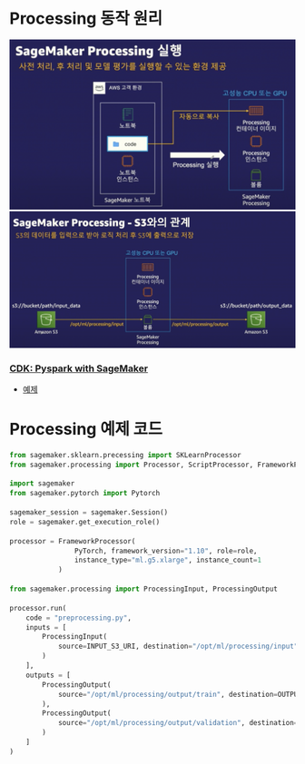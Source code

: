 # Processing 동작 원리
![동작원리](./img/processing%20%EB%8F%99%EC%9E%91%EC%9B%90%EB%A6%AC.png)
![동작원리 with s3](./img/processing%20%EB%8F%99%EC%9E%91%EC%9B%90%EB%A6%AC%20with%20s3.png)

### [CDK: Pyspark with SageMaker](https://sagemaker-examples.readthedocs.io/en/latest/sagemaker_processing/spark_distributed_data_processing/sagemaker-spark-processing.html)
- [예제](./jupyter_notebook_sample_pyspark_preprocessing.ipynb)

# Processing 예제 코드
```python
from sagemaker.sklearn.precessing import SKLearnProcessor
from sagemaker.processing import Processor, ScriptProcessor, FrameworkProcessor

import sagemaker
from sagemaker.pytorch import Pytorch

sagemaker_session = sagemaker.Session()
role = sagemaker.get_execution_role()

processor = FrameworkProcessor(
                PyTorch, framework_version="1.10", role=role,
                instance_type="ml.g5.xlarge", instance_count=1
            )

from sagemaker.processing import ProcessingInput, ProcessingOutput

processor.run(
    code = "preprocessing.py",
    inputs = [
        ProcessingInput(
            source=INPUT_S3_URI, destination="/opt/ml/processing/input"
        )
    ],
    outputs = [
        ProcessingOutput(
            source="/opt/ml/processing/output/train", destination=OUTPUT_S3_URI_1
        ),
        ProcessingOutput(
            source="/opt/ml/processing/output/validation", destination=OUTPUT_S3_URI_2
        )
    ]
)

```

